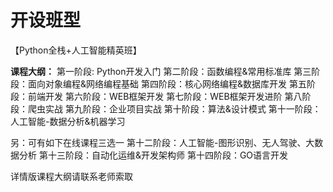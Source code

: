 # 开设班型
【Python全栈+人工智能精英班】

**课程大纲：** 
第一阶段: Python开发入门
第二阶段：函数编程&常用标准库
第三阶段：面向对象编程&网络编程基础
第四阶段：核心网络编程&数据库开发
第五阶段：前端开发
第六阶段：WEB框架开发
第七阶段：WEB框架开发进阶
第八阶段：爬虫实战
第九阶段：企业项目实战
第十阶段：算法&设计模式
第十一阶段：人工智能-数据分析&机器学习

另：可有如下在线课程三选一
第十二阶段：人工智能-图形识别、无人驾驶、大数据分析
第十三阶段：自动化运维&开发架构师
第十四阶段：GO语言开发

详情版课程大纲请联系老师索取